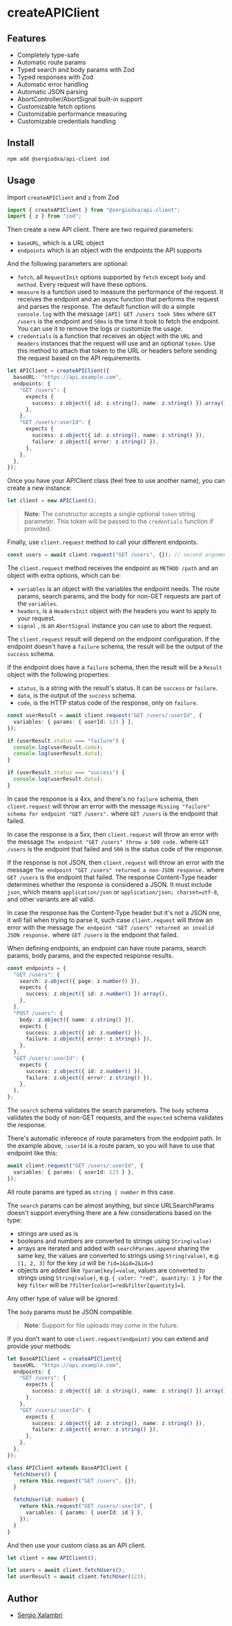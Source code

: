 # createAPIClient

## Features

- Completely type-safe
- Automatic route params
- Typed search and body params with Zod
- Typed responses with Zod
- Automatic error handling
- Automatic JSON parsing
- AbortController/AbortSignal built-in support
- Customizable fetch options
- Customizable performance measuring
- Customizable credentials handling

## Install

```bash
npm add @sergiodxa/api-client zod
```

## Usage

Import `createAPIClient` and `z` from Zod

```ts
import { createAPIClient } from "@sergiodxa/api-client";
import { z } from "zod";
```

Then create a new API client. There are two required parameters:

- `baseURL`, which is a URL object
- `endpoints` which is an object with the endpoints the API supports

And the following parameters are optional:

- `fetch`, all `RequestInit` options supported by `fetch` except `body` and `method`. Every request will have these options.
- `measure` is a function used to measure the performance of the request. It receives the endpoint and an async function that performs the request and parses the response. The default function will do a simple `console.log` with the message `[API] GET /users took 50ms` where `GET /users` is the endpoint and `50ms` is the time it took to fetch the endpoint. You can use it to remove the logs or customize the usage.
- `credentials` is a function that receives an object with the `URL` and `Headers` instances that the request will use and an optional `token`. Use this method to attach that token to the URL or headers before sending the request based on the API requirements.

```ts
let APIClient = createAPIClient({
  baseURL: "https://api.example.com",
  endpoints: {
    "GET /users": {
      expects {
        success: z.object({ id: z.string(), name: z.string() }).array(),
      },
    },
    "GET /users/:userId": {
      expects {
        success: z.object({ id: z.string(), name: z.string() }),
        failure: z.object({ error: z.string() }),
      },
    },
  },
});
```

Once you have your APIClient class (feel free to use another name), you can create a new instance:

```ts
let client = new APIClient();
```

> **Note**: The constructor accepts a single optional `token` string parameter. This token will be passed to the `credentials` function if provided.

Finally, use `client.request` method to call your different endpoints.

```ts
const users = await client.request("GET /users", {}); // second argument always required, working on that
```

The `client.request` method receives the endpoint as `METHOD /path` and an object with extra options, which can be:

- `variables` is an object with the variables the endpoint needs. The route params, search params, and the body for non-GET requests are part of the `variables`.
- `headers`, is a `HeadersInit` object with the headers you want to apply to your request.
- `signal` , is an `AbortSignal` instance you can use to abort the request.

The `client.request` result will depend on the endpoint configuration. If the endpoint doesn't have a `failure` schema, the result will be the output of the `success` schema.

If the endpoint does have a `failure` schema, then the result will be a `Result` object with the following properties:

- `status`, is a string with the result's status. It can be `success` or `failure`.
- `data`, is the output of the `success` schema.
- `code`, is the HTTP status code of the response, only on `failure`.

```ts
const userResult = await client.request("GET /users/:userId", {
  variables: { params: { userId: 123 } },
});

if (userResult.status === "failure") {
  console.log(userResult.code);
  console.log(userResult.data);
}

if (userResult.status === "success") {
  console.log(userResult.data);
}
```

In case the response is a 4xx, and there's no `failure` schema, then `client.request` will throw an error with the message `Missing "failure" schema for endpoint "GET /users".` where `GET /users` is the endpoint that failed.

In case the response is a 5xx, then `client.request` will throw an error with the message `The endpoint "GET /users" throw a 500 code.` where `GET /users` is the endpoint that failed and `500` is the status code of the response.

If the response is not JSON, then `client.request` will throw an error with the message `The endpoint "GET /users" returned a non-JSON response.` where `GET /users` is the endpoint that failed. The response Content-Type header determines whether the response is considered a JSON. It must include `json`, which means `application/json` or `application/json; charset=utf-8`, and other variants are all valid.

In case the response has the Content-Type header but it's not a JSON one, it will fail when trying to parse it, such case `client.request` will throw an error with the message `The endpoint "GET /users" returned an invalid JSON response.` where `GET /users` is the endpoint that failed.

When defining endpoints, an endpoint can have route params, search params, body params, and the expected response results.

```ts
const endpoints = {
  "GET /users": {
    search: z.object({ page: z.number() }),
    expects {
      success: z.object({ id: z.number() }).array(),
    },
  },
  "POST /users": {
    body: z.object({ name: z.string() }),
    expects {
      success: z.object({ id: z.number() }),
      failure: z.object({ error: z.string() }),
    },
  },
  "GET /users/:userId": {
    expects {
      success: z.object({ id: z.number() }),
      failure: z.object({ error: z.string() }),
    },
  },
};
```

The `search` schema validates the search parameters. The `body` schema validates the body of non-GET requests, and the `expected` schema validates the response.

There's automatic inference of route parameters from the endpoint path. In the example above, `:userId` is a route param, so you will have to use that endpoint like this:

```ts
await client.request("GET /users/:userId", {
  variables: { params: { userId: 123 } },
});
```

All route params are typed as `string | number` in this case.

The `search` params can be almost anything, but since URLSearchParams doesn't support everything there are a few considerations based on the type:

- strings are used as is
- booleans and numbers are converted to strings using `String(value)`
- arrays are iterated and added with `searchParams.append` sharing the same key, the values are converted to strings using `String(value)`, e.g. `[1, 2, 3]` for the key `id` will be `?id=1&id=2&id=3`
- objects are added like `?param[key]=value`, values are converted to strings using `String(value)`, e.g. `{ color: "red", quantity: 1 }` for the key `filter` will be `?filter[color]=red&filter[quantity]=1`.

Any other type of value will be ignored.

The `body` params must be JSON compatible.

> **Note**: Support for file uploads may come in the future.

If you don't want to use `client.request(endpoint)` you can extend and provide your methods:

```ts
let BaseAPIClient = createAPIClient({
  baseURL: "https://api.example.com",
  endpoints: {
    "GET /users": {
      expects {
        success: z.object({ id: z.string(), name: z.string() }).array(),
      },
    },
    "GET /users/:userId": {
      expects {
        success: z.object({ id: z.string(), name: z.string() }),
        failure: z.object({ error: z.string() }),
      },
    },
  },
});

class APIClient extends BaseAPIClient {
  fetchUsers() {
    return this.request("GET /users", {});
  }

  fetchUser(id: number) {
    return this.request("GET /users/:userId", {
      variables: { params: { userId: id } },
    });
  }
}
```

And then use your custom class as an API client.

```ts
let client = new APIClient();

let users = await client.fetchUsers();
let userResult = await client.fetchUser(123);
```

## Author

- [Sergio Xalambrí](https://sergiodxa.com)
